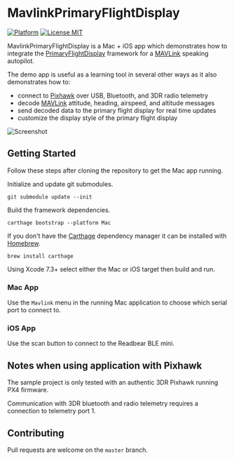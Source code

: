 # MavlinkPrimaryFlightDisplay

[![Platform](https://img.shields.io/cocoapods/p/PrimaryFlightDisplay.svg?style=flat-square)](http://cocoadocs.org/docsets/PrimaryFlightDisplay)
[![License MIT](https://img.shields.io/badge/license-MIT-blue.svg?style=flat-square)](https://github.com/kouky/MavlinkPrimaryFlightDisplay/blob/master/LICENSE)


MavlinkPrimaryFlightDisplay is a Mac + iOS app which demonstrates how to integrate the [PrimaryFlightDisplay](https://github.com/kouky/PrimaryFlightDisplay) framework for a [MAVLink](http://qgroundcontrol.org/mavlink/start) speaking autopilot.

The demo app is useful as a learning tool in several other ways as it also demonstrates how to:
- connect to [Pixhawk](https://pixhawk.org/modules/pixhawk) over USB, Bluetooth, and 3DR radio telemetry
- decode [MAVLink](http://qgroundcontrol.org/mavlink/start) attitude, heading, airspeed, and altitude messages
- send decoded data to the primary flight display for real time updates
- customize the display style of the primary flight display

![Screenshot](http://kouky.org/assets/primary-flight-display/alternative-screenshot.png)

## Getting Started

Follow these steps after cloning the repository to get the Mac app running.

Initialize and update git submodules.

    git submodule update --init

Build the framework dependencies.

    carthage bootstrap --platform Mac

If you don't have the [Carthage](https://github.com/Carthage/Carthage) dependency manager it can be installed with [Homebrew](http://brew.sh).

    brew install carthage

Using Xcode 7.3+ select either the Mac or iOS target then build and run.

### Mac App

Use the `Mavlink` menu in the running Mac application to choose which serial port to connect to.

### iOS App

Use the scan button to connect to the Readbear BLE mini.

## Notes when using application with Pixhawk

The sample project is only tested with an authentic 3DR Pixhawk running PX4 firmware.

Communication with 3DR bluetooth and radio telemetry requires a connection to telemetry port 1.

## Contributing

Pull requests are welcome on the `master` branch.
